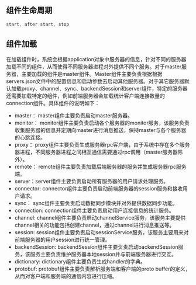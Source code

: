 ## 组件生命周期

```javascript
start, after start, stop
```

## 组件加载

在加载组件时，系统会根据application对象中服务器的信息，针对不同的服务器加载不同的组件，从而使得不同服务器进程对外提供不同个服务。对于master服务器，主要加载的组件是master组件。Master组件主要负责根据根据servers.json文件中的配置信息和启动参数去启动其他服务器。对于其它服务器默认加载proxy、channel、sync、backendSession和server组件，特定的服务器还需要加载特定的组件，例如前端服务器会加载统计客户端连接数量的connection组件。具体组件的说明如下：

* master： master组件主要负责启动master服务器。
* monitor： monitor组件主要负责启动各个服务器的monitor服务，该服务负责收集服务器的信息并定期向master进行消息推送，保持master与各个服务器的心跳连接。
* proxy：  proxy组件主要负责生成服务器rpc客户端，由于系统中存在多个服务器进程，不同服务器进程之间相互通信需要通过rpc调用（master服务器除外）。
* remote： remote组件主要负责加载后端服务器的服务并生成服务器rpc服务端。
* server：server组件主要负责启动所有服务器的用户请求处理服务。
* connector: connector组件主要负责启动前端服务器的session服务和接收用户请求。
* sync： sync组件主要负责启动数据同步模块并对外提供数据同步功能。
* connection: connection组件主要负责启动用户连接信息的统计服务。
* channel: channel组件主要负责启动channelService服务，该服务主要提供channel相关的功能包括创建channel，通过channel进行消息推送等。
* session: session组件主要负责启动sessionService服务，该服务主要用来对前端服务器的用户session进行统一管理。
* backendSession: backendSession组件主要负责启动backendSession服务，该服务主要负责维护服务器本地session并与前端服务器进行交互。
* dictionary: dictionary组件主要负责生成handler的字典。
* protobuf: protobuf组件主要负责解析服务端和客户端的proto buffer的定义，从而对客户端和服务端的通信内容进行压缩。